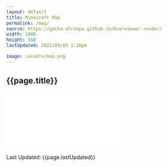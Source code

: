 ```yaml
---
layout: default
title: Minecraft Map
permalink: /map/
source: https://gacha-shrimps.github.io/Overviewer-render/
width: 1000
height: 560
lastUpdated: 2021/09/03 1:26pm

image: /assets/map.png
---
```


<div style="margin-left: auto; margin-right: auto; width:{{page.width}}px;">
    <h2>{{page.title}}</h2>
    <iframe class="htmlGame-iframe" src="{{page.source}}" name="{{page.title}}" width="{{page.width}}" height="{{page.height}}" frameborder="0" scrolling="no">
        <p>Your browser does not support iframes.</p>
    </iframe>
</div>

Last Updated: {{page.lastUpdated}}